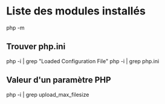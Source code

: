 # Liste des modules installés

php -m

## Trouver php.ini

php -i | grep "Loaded Configuration File"
php -i | grep php.ini

## Valeur d'un paramètre PHP

php -i | grep upload_max_filesize
